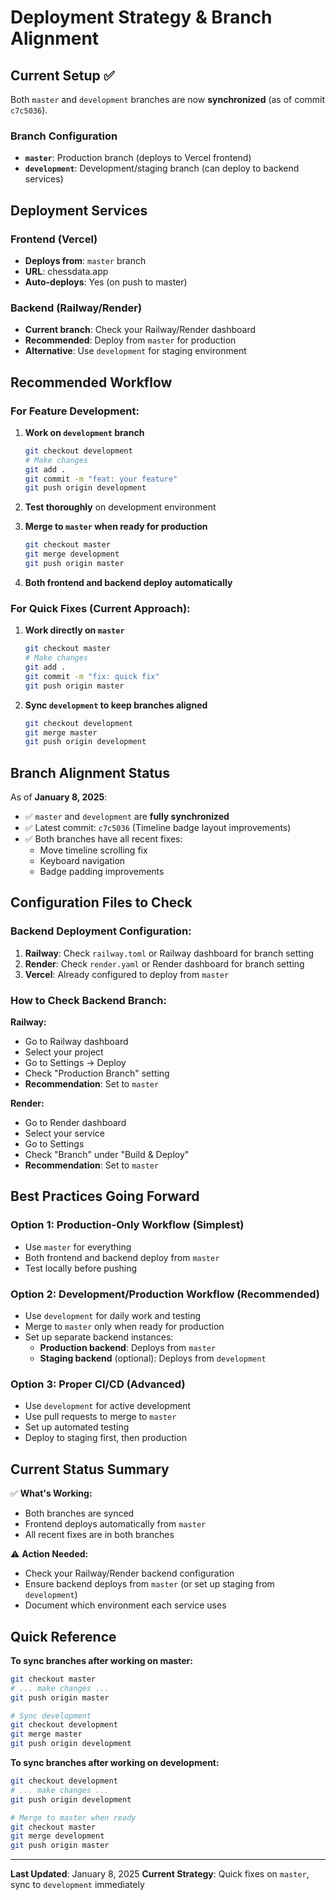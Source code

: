 # Deployment Strategy & Branch Alignment

## Current Setup ✅

Both `master` and `development` branches are now **synchronized** (as of commit `c7c5036`).

### Branch Configuration

- **`master`**: Production branch (deploys to Vercel frontend)
- **`development`**: Development/staging branch (can deploy to backend services)

## Deployment Services

### Frontend (Vercel)
- **Deploys from**: `master` branch
- **URL**: chessdata.app
- **Auto-deploys**: Yes (on push to master)

### Backend (Railway/Render)
- **Current branch**: Check your Railway/Render dashboard
- **Recommended**: Deploy from `master` for production
- **Alternative**: Use `development` for staging environment

## Recommended Workflow

### For Feature Development:

1. **Work on `development` branch**
   ```bash
   git checkout development
   # Make changes
   git add .
   git commit -m "feat: your feature"
   git push origin development
   ```

2. **Test thoroughly** on development environment

3. **Merge to `master` when ready for production**
   ```bash
   git checkout master
   git merge development
   git push origin master
   ```

4. **Both frontend and backend deploy automatically**

### For Quick Fixes (Current Approach):

1. **Work directly on `master`**
   ```bash
   git checkout master
   # Make changes
   git add .
   git commit -m "fix: quick fix"
   git push origin master
   ```

2. **Sync `development` to keep branches aligned**
   ```bash
   git checkout development
   git merge master
   git push origin development
   ```

## Branch Alignment Status

As of **January 8, 2025**:
- ✅ `master` and `development` are **fully synchronized**
- ✅ Latest commit: `c7c5036` (Timeline badge layout improvements)
- ✅ Both branches have all recent fixes:
  - Move timeline scrolling fix
  - Keyboard navigation
  - Badge padding improvements

## Configuration Files to Check

### Backend Deployment Configuration:

1. **Railway**: Check `railway.toml` or Railway dashboard for branch setting
2. **Render**: Check `render.yaml` or Render dashboard for branch setting
3. **Vercel**: Already configured to deploy from `master`

### How to Check Backend Branch:

**Railway:**
- Go to Railway dashboard
- Select your project
- Go to Settings → Deploy
- Check "Production Branch" setting
- **Recommendation**: Set to `master`

**Render:**
- Go to Render dashboard
- Select your service
- Go to Settings
- Check "Branch" under "Build & Deploy"
- **Recommendation**: Set to `master`

## Best Practices Going Forward

### Option 1: Production-Only Workflow (Simplest)
- Use `master` for everything
- Both frontend and backend deploy from `master`
- Test locally before pushing

### Option 2: Development/Production Workflow (Recommended)
- Use `development` for daily work and testing
- Merge to `master` only when ready for production
- Set up separate backend instances:
  - **Production backend**: Deploys from `master`
  - **Staging backend** (optional): Deploys from `development`

### Option 3: Proper CI/CD (Advanced)
- Use `development` for active development
- Use pull requests to merge to `master`
- Set up automated testing
- Deploy to staging first, then production

## Current Status Summary

✅ **What's Working:**
- Both branches are synced
- Frontend deploys automatically from `master`
- All recent fixes are in both branches

⚠️ **Action Needed:**
- Check your Railway/Render backend configuration
- Ensure backend deploys from `master` (or set up staging from `development`)
- Document which environment each service uses

## Quick Reference

**To sync branches after working on master:**
```bash
git checkout master
# ... make changes ...
git push origin master

# Sync development
git checkout development
git merge master
git push origin development
```

**To sync branches after working on development:**
```bash
git checkout development
# ... make changes ...
git push origin development

# Merge to master when ready
git checkout master
git merge development
git push origin master
```

---

**Last Updated**: January 8, 2025
**Current Strategy**: Quick fixes on `master`, sync to `development` immediately

